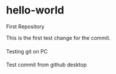 # hello-world
First Repository

This is the first test change for the commit.

#### 

Testing git on PC

####

Test commit from github desktop

####
